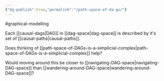 ```yaml
---
{"dg-publish":true,"permalink":"/path-space-of-da-gs/"}
---
```


#graphical-modelling 

Each [[causal-dags\|DAG]] in [[dag-space\|dag-space]] is described by it's set of [[causal-paths\|causal-paths]]. 

Does thinking of [[path-space-of-DAGs-is-a-simplicial-complex\|path-space-of-DAGs-is-a-simplicial-complex]] help?

Would moving around this be closer to [[navigating-DAG-space\|navigating-DAG-space]] than [[wandering-around-DAG-space\|wandering-around-DAG-space]]?